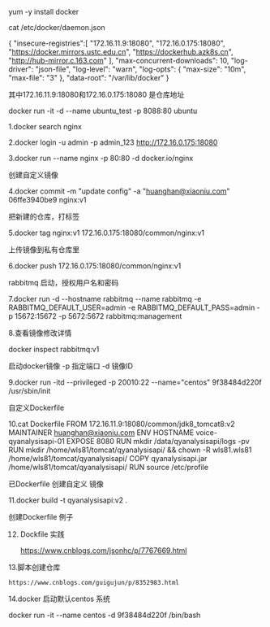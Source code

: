 
yum -y install docker 

cat /etc/docker/daemon.json 

{ 
 "insecure-registries":[
    "172.16.11.9:18080",
    "172.16.0.175:18080",
    "https://docker.mirrors.ustc.edu.cn",
    "https://dockerhub.azk8s.cn",
    "http://hub-mirror.c.163.com"
    ],
   "max-concurrent-downloads": 10,
   "log-driver": "json-file",
   "log-level": "warn",
   "log-opts": {
   "max-size": "10m",
   "max-file": "3"
   },
   "data-root": "/var/lib/docker"
}


其中172.16.11.9:18080和172.16.0.175:18080 是仓库地址

docker run -it -d --name ubuntu_test -p 8088:80 ubuntu

1.docker search nginx

2.docker login -u admin -p admin_123 http://172.16.0.175:18080

3.docker run --name nginx -p 80:80 -d docker.io/nginx  

创建自定义镜像

4.docker commit -m "update config" -a "huanghan@xiaoniu.com" 06ffe3940be9 nginx:v1

把新建的仓库，打标签

5.docker tag nginx:v1 172.16.0.175:18080/common/nginx:v1

上传镜像到私有仓库里

6.docker push 172.16.0.175:18080/common/nginx:v1



rabbitmq 启动，授权用户名和密码

7.docker run -d --hostname rabbitmq --name rabbitmq -e RABBITMQ_DEFAULT_USER=admin -e RABBITMQ_DEFAULT_PASS=admin -p 15672:15672 -p 
5672:5672 rabbitmq:management


8.查看镜像修改详情

 docker inspect rabbitmq:v1 
  
启动docker镜像 -p 指定端口  -d 镜像ID  

9.docker run  -itd --privileged -p 20010:22 --name="centos"  9f38484d220f   /usr/sbin/init


自定义Dockerfile

10.cat Dockerfile
  FROM 172.16.11.9:18080/common/jdk8_tomcat8:v2
  MAINTAINER huanghan@xiaoniu.com
  ENV HOSTNAME voice-qyanalysisapi-01
  EXPOSE 8080
  RUN mkdir /data/qyanalysisapi/logs -pv
  RUN mkdir /home/wls81/tomcat/qyanalysisapi/ && chown -R wls81.wls81 /home/wls81/tomcat/qyanalysisapi/
  COPY qyanalysisapi.jar  /home/wls81/tomcat/qyanalysisapi/
  RUN source /etc/profile 

已Dockerfile 创建自定义 镜像

11.docker build -t qyanalysisapi:v2 .

创建Dockerfile 例子

12. Dockfile 实践

    https://www.cnblogs.com/jsonhc/p/7767669.html 



13.脚本创建仓库
   
    https://www.cnblogs.com/guigujun/p/8352983.html
    
14.docker 启动默认centos 系统 
 
 docker run -it  --name  centos -d 9f38484d220f  /bin/bash


